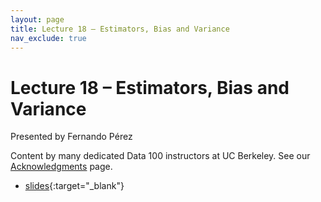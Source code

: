 ```yaml
---
layout: page
title: Lecture 18 – Estimators, Bias and Variance
nav_exclude: true
---
```


# Lecture 18 – Estimators, Bias and Variance

Presented by Fernando Pérez

Content by many dedicated Data 100 instructors at UC Berkeley. See our [Acknowledgments](../../acks) page.

- [slides](https://docs.google.com/presentation/d/14nN-AHZr5xrhCaRWaKxFYdBjF-ttneZfhBEZbYFSvNY/edit?usp=sharing){:target="_blank"}
